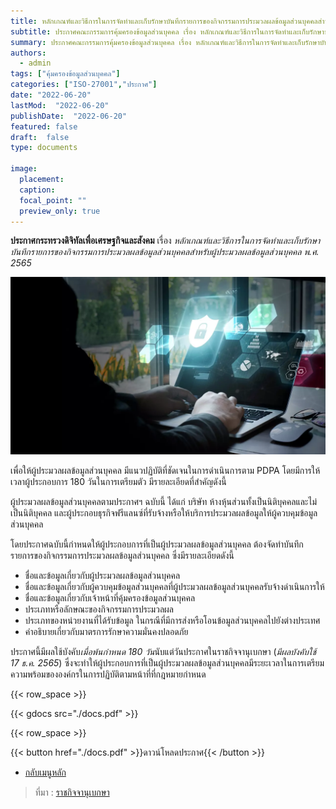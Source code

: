 ```yaml
---
title: หลักเกณฑ์และวิธีการในการจัดทำและเก็บรักษาบันทึกรายการของกิจกรรมการประมวลผลข้อมูลส่วนบุคคลสำหรับผู้ประมวลผลข้อมูลส่วนบุคคล พ.ศ. 2565
subtitle: ประกาศคณะกรรมการคุ้มครองข้อมูลส่วนบุคคล เรื่อง หลักเกณฑ์และวิธีการในการจัดทำและเก็บรักษาบันทึกรายการของกิจกรรมการประมวลผลข้อมูลส่วนบุคคลสำหรับผู้ประมวลผลข้อมูลส่วนบุคคล พ.ศ. 2565
summary: ประกาศคณะกรรมการคุ้มครองข้อมูลส่วนบุคคล เรื่อง หลักเกณฑ์และวิธีการในการจัดทำและเก็บรักษาบันทึกรายการของกิจกรรมการประมวลผลข้อมูลส่วนบุคคลสำหรับผู้ประมวลผลข้อมูลส่วนบุคคล พ.ศ. 2565
authors:
  - admin
tags: ["คุ้มครองข้อมูลส่วนบุคคล"]
categories: ["ISO-27001","ประกาศ"]
date: "2022-06-20"
lastMod:  "2022-06-20"
publishDate:  "2022-06-20"
featured: false
draft:  false
type: documents

image:
  placement:
  caption:
  focal_point: ""
  preview_only: true
---
```


**ประกาศกระทรวงดิจิทัลเพื่อเศรษฐกิจและสังคม** เรื่อง *หลักเกณฑ์และวิธีการในการจัดทำและเก็บรักษาบันทึกรายการของกิจกรรมการประมวลผลข้อมูลส่วนบุคคลสำหรับผู้ประมวลผลข้อมูลส่วนบุคคล พ.ศ. 2565*

![](img.png)

เพื่อให้ผู้ประมวลผลข้อมูลส่วนบุคคล มีแนวปฏิบัติที่ชัดเจนในการดำเนินการตาม PDPA โดยมีการให้เวลาผู้ประกอบการ 180 วันในการเตรียมตัว มีรายละเอียดที่สำคัญดังนี้

ผู้ประมวลผลข้อมูลส่วนบุคคลตามประกาศฯ ฉบับนี้ ได้แก่ บริษัท ห้างหุ้นส่วนทั้งเป็นนิติบุคคลและไม่เป็นนิติบุคคล และผู้ประกอบธุรกิจฟรีแลนซ์ที่รับจ้างหรือให้บริการประมวลผลข้อมูลให้ผู้ควบคุมข้อมูลส่วนบุคคล

โดยประกาศฉบับนี้กำหนดให้ผู้ประกอบการที่เป็นผู้ประมวลผลข้อมูลส่วนบุคคล ต้องจัดทำบันทึกรายการของกิจกรรมการประมวลผลข้อมูลส่วนบุคคล ซึ่งมีรายละเอียดดังนี้

- ชื่อและข้อมูลเกี่ยวกับผู้ประมวลผลข้อมูลส่วนบุคคล 
- ชื่อและข้อมูลเกี่ยวกับผู้ควบคุมข้อมูลส่วนบุคคลที่ผู้ประมวลผลข้อมูลส่วนบุคคลรับจ้างดำเนินการให้
- ชื่อและข้อมูลเกี่ยวกับเจ้าหน้าที่คุ้มครองข้อมูลส่วนบุคคล 
- ประเภทหรือลักษณะของกิจกรรมการประมวลผล 
- ประเภทของหน่วยงานที่ได้รับข้อมูล ในกรณีที่มีการส่งหรือโอนข้อมูลส่วนบุคคลไปยังต่างประเทศ
- คำอธิบายเกี่ยวกับมาตรการรักษาความมั่นคงปลอดภัย

ประกาศนี้มีผลใช้บังคับ*เมื่อพ้นกำหนด 180 วัน*นับแต่วันประกาศในราชกิจจานุเบกษา (*มีผลบังคับใช้ 17 ธ.ค. 2565*) ซึ่งจะทำให้ผู้ประกอบการที่เป็นผู้ประมวลผลข้อมูลส่วนบุคคลมีระยะเวลาในการเตรียมความพร้อมขององค์กรในการปฏิบัติตามหน้าที่ที่กฎหมายกำหนด




{{< row_space >}}

{{< gdocs src="./docs.pdf" >}}

{{< row_space >}}

 

{{< button href="./docs.pdf" >}}ดาวน์โหลดประกาศ{{< /button >}}

- [กลับเมนูหลัก](../../section/)

> ที่มา : [ราชกิจจานุเบกษา](https://www.ratchakitcha.soc.go.th/DATA/PDF/2565/E/140/T_0028.PDF)